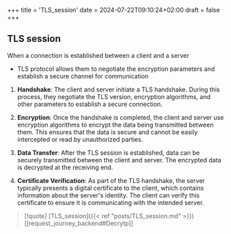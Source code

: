 +++
title = 'TLS_session'
date = 2024-07-22T09:10:24+02:00
draft = false
+++

## TLS session 
When a connection is established between a client and a server
- TLS protocol allows them to negotiate the encryption parameters and establish a secure channel for communication

1. **Handshake**: The client and server initiate a TLS handshake. During this process, they negotiate the TLS version, encryption algorithms, and other parameters to establish a secure connection.
    
2. **Encryption**: Once the handshake is completed, the client and server use encryption algorithms to encrypt the data being transmitted between them. This ensures that the data is secure and cannot be easily intercepted or read by unauthorized parties.
    
3. **Data Transfer**: After the TLS session is established, data can be securely transmitted between the client and server. The encrypted data is decrypted at the receiving end.
    
4. **Certificate Verification**: As part of the TLS handshake, the server typically presents a digital certificate to the client, which contains information about the server's identity. The client can verify this certificate to ensure it is communicating with the intended server.

>[!quote] [TLS_session]({{< ref "posts/TLS_session.md" >}}) [[request_journey_backend#Decrytp]]